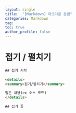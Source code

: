 ```yaml
---
layout: single
title:  "[Markdown] 마크다운 문법"
categories: Markdown
tag: 
toc: true
author_profile: false
---
```


# 접기 / 펼치기

```HTML
## 접기 시작
 
<details>
<summary>접기/펼치기</summary>
 
접은 내용(ex 소스 코드)
</details>
 
## 접기 끝
```

